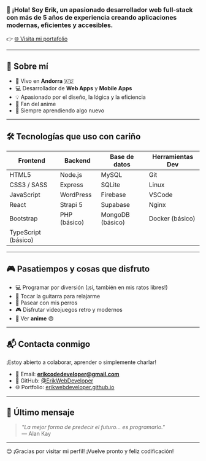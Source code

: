 ### 👋 ¡Hola! Soy **Erik**, un apasionado desarrollador web full-stack con más de **5 años de experiencia** creando aplicaciones modernas, eficientes y accesibles.

👉 [🌐 Visita mi portafolio](https://erikwebdeveloper.github.io)

---

## 🚀 Sobre mí

- 📍 Vivo en **Andorra** 🇦🇩  
- 💻 Desarrollador de **Web Apps** y **Mobile Apps**  
- 💡 Apasionado por el diseño, la lógica y la eficiencia  
- 🍥 Fan del anime
- 🌱 Siempre aprendiendo algo nuevo

---

## 🛠️ Tecnologías que uso con cariño


| Frontend           | Backend                  | Base de datos                  | Herramientas Dev           |
|--------------------|---------------------------|--------------------------------|-----------------------------|
| HTML5              | Node.js                  | MySQL                          | Git                         |
| CSS3 / SASS        | Express                  | SQLite                         | Linux                       |
| JavaScript         | WordPress                | Firebase                       | VSCode                      |
| React              | Strapi 5                 | Supabase                       | Nginx                       |
| Bootstrap          | PHP (básico)             | MongoDB (básico)               | Docker (básico)             |
| TypeScript (básico)|                           |                                |                             |

---

## 🎮 Pasatiempos y cosas que disfruto

- 💻 Programar por diversión (¡sí, también en mis ratos libres!)
- 🎸 Tocar la guitarra para relajarme
- 🐶 Pasear con mis perros
- 🎮 Disfrutar videojuegos retro y modernos
- 🍿 Ver **anime** 😄

---

## 📬 Contacta conmigo

¡Estoy abierto a colaborar, aprender o simplemente charlar!  

- 📧 Email: **erikcodedeveloper@gmail.com**
- 🐙 GitHub: [@ErikWebDeveloper](https://github.com/ErikWebDeveloper)
- 🌐 Portfolio: [erikwebdeveloper.github.io](https://erikwebdeveloper.github.io/)

---

## 💬 Último mensaje

> _"La mejor forma de predecir el futuro... es programarlo."_  
> — Alan Kay

---

😊 ¡Gracias por visitar mi perfil! ¡Vuelve pronto y feliz codificación!
